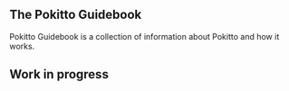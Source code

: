 ## The Pokitto Guidebook

Pokitto Guidebook is a collection of information about Pokitto and how it works.

## Work in progress
